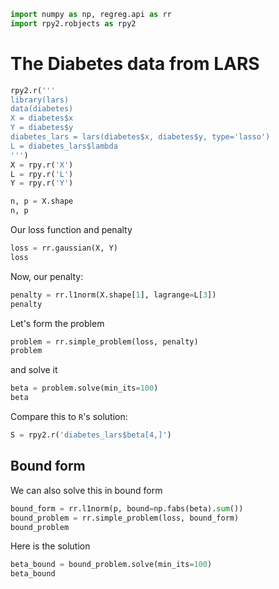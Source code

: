 ```python
import numpy as np, regreg.api as rr
import rpy2.robjects as rpy2
```

# The Diabetes data from LARS

```python
rpy2.r('''
library(lars)
data(diabetes)
X = diabetes$x
Y = diabetes$y
diabetes_lars = lars(diabetes$x, diabetes$y, type='lasso')
L = diabetes_lars$lambda
''')
X = rpy.r('X')
L = rpy.r('L')
Y = rpy.r('Y')
```

```python
n, p = X.shape
n, p
```

Our loss function and penalty

```python
loss = rr.gaussian(X, Y)
loss
```

Now, our penalty:
```python
penalty = rr.l1norm(X.shape[1], lagrange=L[3])
penalty
```

Let's form the problem
```python
problem = rr.simple_problem(loss, penalty)
problem
```
and solve it

```python
beta = problem.solve(min_its=100)
beta
```

Compare this to `R`'s solution:

```python
S = rpy2.r('diabetes_lars$beta[4,]')
```

## Bound form


We can also solve this in bound form

```python
bound_form = rr.l1norm(p, bound=np.fabs(beta).sum())
bound_problem = rr.simple_problem(loss, bound_form)
bound_problem
```

Here is the solution

```python
beta_bound = bound_problem.solve(min_its=100)
beta_bound
```

